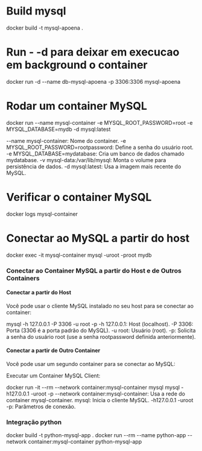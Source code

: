 # Build mysql
docker build -t mysql-apoena .

# Run - -d para deixar em execucao em background o container
docker run -d --name db-mysql-apoena -p 3306:3306 mysql-apoena

# Rodar um container MySQL
docker run --name mysql-container -e MYSQL_ROOT_PASSWORD=root -e MYSQL_DATABASE=mydb -d mysql:latest


--name mysql-container: Nome do container.
-e MYSQL_ROOT_PASSWORD=rootpassword: Define a senha do usuário root.
-e MYSQL_DATABASE=mydatabase: Cria um banco de dados chamado mydatabase.
-v mysql-data:/var/lib/mysql: Monta o volume para persistência de dados.
-d mysql:latest: Usa a imagem mais recente do MySQL.


# Verificar o container MySQL
docker logs mysql-container

# Conectar ao MySQL a partir do host
docker exec -it mysql-container mysql -uroot -proot mydb


### Conectar ao Container MySQL a partir do Host e de Outros Containers


#### Conectar a partir do Host
Você pode usar o cliente MySQL instalado no seu host para se conectar ao container:


mysql -h 127.0.0.1 -P 3306 -u root -p
-h 127.0.0.1: Host (localhost).
-P 3306: Porta (3306 é a porta padrão do MySQL).
-u root: Usuário (root).
-p: Solicita a senha do usuário root (use a senha rootpassword definida anteriormente).


#### Conectar a partir de Outro Container
Você pode usar um segundo container para se conectar ao MySQL:

Executar um Container MySQL Client:

docker run -it --rm --network container:mysql-container mysql mysql -h127.0.0.1 -uroot -p
--network container:mysql-container: Usa a rede do container mysql-container.
mysql: Inicia o cliente MySQL.
-h127.0.0.1 -uroot -p: Parâmetros de conexão.


### Integração python

docker build -t python-mysql-app .
docker run --rm --name python-app --network container:mysql-container python-mysql-app